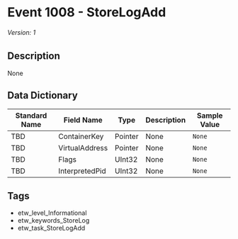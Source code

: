# Event 1008 - StoreLogAdd
###### Version: 1

## Description
None

## Data Dictionary
|Standard Name|Field Name|Type|Description|Sample Value|
|---|---|---|---|---|
|TBD|ContainerKey|Pointer|None|`None`|
|TBD|VirtualAddress|Pointer|None|`None`|
|TBD|Flags|UInt32|None|`None`|
|TBD|InterpretedPid|UInt32|None|`None`|

## Tags
* etw_level_Informational
* etw_keywords_StoreLog
* etw_task_StoreLogAdd